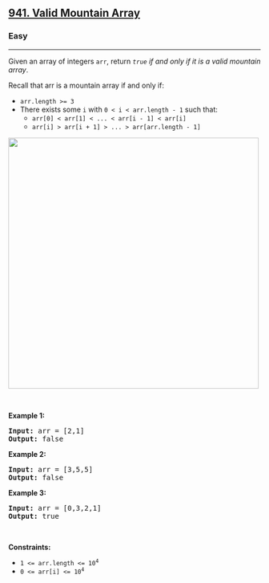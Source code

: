 <h2><a href="https://leetcode.com/problems/valid-mountain-array">941. Valid Mountain Array</a></h2><h3>Easy</h3><hr>

<div class="xFUwe" data-track-load="description_content"><p>Given an array of integers <code>arr</code>, return <em><code>true</code> if and only if it is a valid mountain array</em>.</p>

<p>Recall that arr is a mountain array if and only if:</p>

<ul>
	<li><code>arr.length &gt;= 3</code></li>
	<li>There exists some <code>i</code> with <code>0 &lt; i &lt; arr.length - 1</code> such that:
	<ul>
		<li><code>arr[0] &lt; arr[1] &lt; ... &lt; arr[i - 1] &lt; arr[i] </code></li>
		<li><code>arr[i] &gt; arr[i + 1] &gt; ... &gt; arr[arr.length - 1]</code></li>
	</ul>
	</li>
</ul>
<img src="https://assets.leetcode.com/uploads/2019/10/20/hint_valid_mountain_array.png" width="500">
<p>&nbsp;</p>
<p><strong class="example">Example 1:</strong></p>
<pre><strong>Input:</strong> arr = [2,1]
<strong>Output:</strong> false
</pre><p><strong class="example">Example 2:</strong></p>
<pre><strong>Input:</strong> arr = [3,5,5]
<strong>Output:</strong> false
</pre><p><strong class="example">Example 3:</strong></p>
<pre><strong>Input:</strong> arr = [0,3,2,1]
<strong>Output:</strong> true
</pre>
<p>&nbsp;</p>
<p><strong>Constraints:</strong></p>

<ul>
	<li><code>1 &lt;= arr.length &lt;= 10<sup>4</sup></code></li>
	<li><code>0 &lt;= arr[i] &lt;= 10<sup>4</sup></code></li>
</ul>
</div>